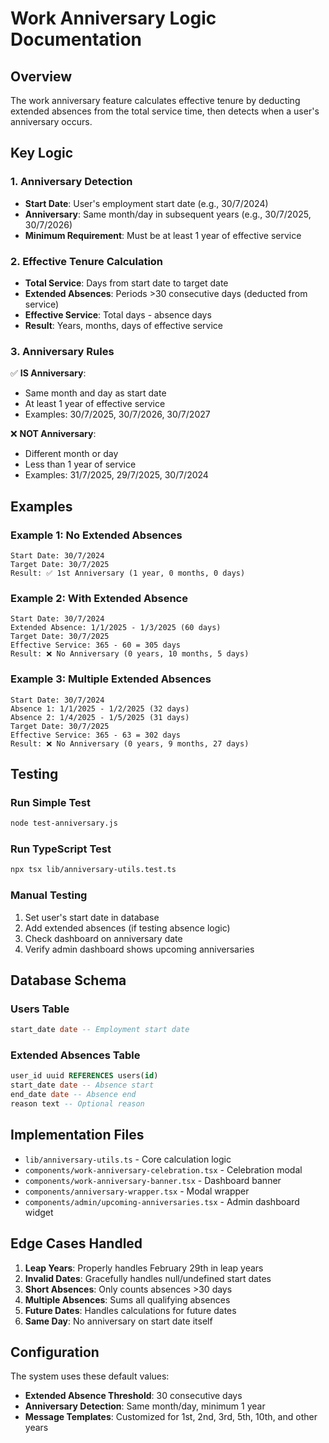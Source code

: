 # Work Anniversary Logic Documentation

## Overview

The work anniversary feature calculates effective tenure by deducting extended absences from the total service time, then detects when a user's anniversary occurs.

## Key Logic

### 1. Anniversary Detection
- **Start Date**: User's employment start date (e.g., 30/7/2024)
- **Anniversary**: Same month/day in subsequent years (e.g., 30/7/2025, 30/7/2026)
- **Minimum Requirement**: Must be at least 1 year of effective service

### 2. Effective Tenure Calculation
- **Total Service**: Days from start date to target date
- **Extended Absences**: Periods >30 consecutive days (deducted from service)
- **Effective Service**: Total days - absence days
- **Result**: Years, months, days of effective service

### 3. Anniversary Rules
✅ **IS Anniversary**:
- Same month and day as start date
- At least 1 year of effective service
- Examples: 30/7/2025, 30/7/2026, 30/7/2027

❌ **NOT Anniversary**:
- Different month or day
- Less than 1 year of service
- Examples: 31/7/2025, 29/7/2025, 30/7/2024

## Examples

### Example 1: No Extended Absences
```
Start Date: 30/7/2024
Target Date: 30/7/2025
Result: ✅ 1st Anniversary (1 year, 0 months, 0 days)
```

### Example 2: With Extended Absence
```
Start Date: 30/7/2024
Extended Absence: 1/1/2025 - 1/3/2025 (60 days)
Target Date: 30/7/2025
Effective Service: 365 - 60 = 305 days
Result: ❌ No Anniversary (0 years, 10 months, 5 days)
```

### Example 3: Multiple Extended Absences
```
Start Date: 30/7/2024
Absence 1: 1/1/2025 - 1/2/2025 (32 days)
Absence 2: 1/4/2025 - 1/5/2025 (31 days)
Target Date: 30/7/2025
Effective Service: 365 - 63 = 302 days
Result: ❌ No Anniversary (0 years, 9 months, 27 days)
```

## Testing

### Run Simple Test
```bash
node test-anniversary.js
```

### Run TypeScript Test
```bash
npx tsx lib/anniversary-utils.test.ts
```

### Manual Testing
1. Set user's start date in database
2. Add extended absences (if testing absence logic)
3. Check dashboard on anniversary date
4. Verify admin dashboard shows upcoming anniversaries

## Database Schema

### Users Table
```sql
start_date date -- Employment start date
```

### Extended Absences Table
```sql
user_id uuid REFERENCES users(id)
start_date date -- Absence start
end_date date -- Absence end
reason text -- Optional reason
```

## Implementation Files

- `lib/anniversary-utils.ts` - Core calculation logic
- `components/work-anniversary-celebration.tsx` - Celebration modal
- `components/work-anniversary-banner.tsx` - Dashboard banner
- `components/anniversary-wrapper.tsx` - Modal wrapper
- `components/admin/upcoming-anniversaries.tsx` - Admin dashboard widget

## Edge Cases Handled

1. **Leap Years**: Properly handles February 29th in leap years
2. **Invalid Dates**: Gracefully handles null/undefined start dates
3. **Short Absences**: Only counts absences >30 days
4. **Multiple Absences**: Sums all qualifying absences
5. **Future Dates**: Handles calculations for future dates
6. **Same Day**: No anniversary on start date itself

## Configuration

The system uses these default values:
- **Extended Absence Threshold**: 30 consecutive days
- **Anniversary Detection**: Same month/day, minimum 1 year
- **Message Templates**: Customized for 1st, 2nd, 3rd, 5th, 10th, and other years 